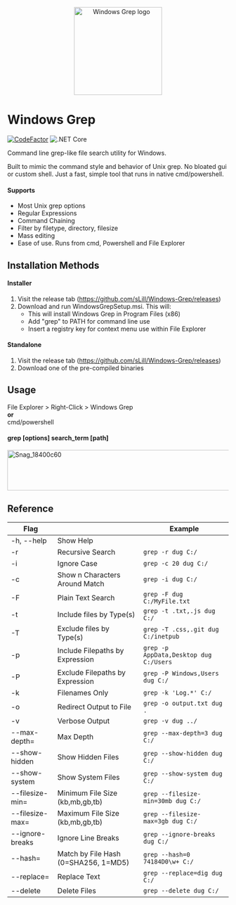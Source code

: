 <p align="center">
    <img src="https://i.imgur.com/15SNWH7.png" alt="Windows Grep logo" width="200" height="200">
</p>

<h1>Windows Grep</h1> 

[![CodeFactor](https://www.codefactor.io/repository/github/slill/windows-grep/badge)](https://www.codefactor.io/repository/github/slill/windows-grep)
![.NET Core](https://github.com/sLill/Windows-Grep/workflows/.NET/badge.svg)

Command line grep-like file search utility for Windows. 

Built to mimic the command style and behavior of Unix grep.
No bloated gui or custom shell. Just a fast, simple tool that runs in native cmd/powershell.</br>

<h4>Supports</h4>

- Most Unix grep options
- Regular Expressions
- Command Chaining
- Filter by filetype, directory, filesize
- Mass editing
- Ease of use. Runs from cmd, Powershell and File Explorer

<h2>Installation Methods</h2>

<h4>Installer</h4>

1. Visit the release tab (https://github.com/sLill/Windows-Grep/releases)
2. Download and run WindowsGrepSetup.msi. This will:
    - This will install Windows Grep in Program Files (x86)
    - Add "grep" to PATH for command line use
    -  Insert a registry key for context menu use within File Explorer

<h4>Standalone</h4>

1. Visit the release tab (https://github.com/sLill/Windows-Grep/releases)
2. Download one of the pre-compiled binaries

<h2>Usage</h2>

File Explorer > Right-Click > Windows Grep
<br/><b>or</b><br/>
cmd/powershell

<h4>grep [options] search_term [path]</h4>
<img width="582" height="92" alt="Snag_18400c60" src="https://github.com/user-attachments/assets/dea61c03-4ed0-408b-9b12-307b18308969" />

<h2>Reference</h2>

| Flag                          |    | Example                      |
| ------------------------- | -- | ------------------- |
| -h, --help | Show Help         |  | 
| -r         | Recursive Search  | `grep -r dug C:/` |
| -i         | Ignore Case       | `grep -c 20 dug C:/` | 
| -c         |  Show n Characters Around Match | `grep -i dug C:/` |
| -F         | Plain Text Search | `grep -F dug C:/MyFile.txt` |
| -t | Include files by Type(s) | `grep -t .txt,.js dug C:/` |
| -T | Exclude files by Type(s) | `grep -T .css,.git dug C:/inetpub` |
| -p | Include Filepaths by Expression | `grep -p AppData,Desktop dug C:/Users` | 
| -P | Exclude Filepaths by Expression | `grep -P Windows,Users dug C:/` |
| -k         | Filenames Only | `grep -k 'Log.*' C:/` |
| -o         | Redirect Output to File | `grep -o output.txt dug .` |
| -v         | Verbose Output | `grep -v dug ../` |
| --max-depth=    | Max Depth | `grep --max-depth=3 dug C:/` |
| --show-hidden   | Show Hidden Files | `grep --show-hidden dug C:/` |
| --show-system   | Show System Files | `grep --show-system dug C:/` |
| --filesize-min= | Minimum File Size (kb,mb,gb,tb)  | `grep --filesize-min=30mb dug C:/` |
| --filesize-max= | Maximum File Size (kb,mb,gb,tb)  | `grep --filesize-max=3gb dug C:/` |
| --ignore-breaks | Ignore Line Breaks | `grep --ignore-breaks dug C:/` |
| --hash= | Match by File Hash (0=SHA256, 1=MD5) | `grep --hash=0 74184D0\w+ C:/` |
| --replace= | Replace Text       | `grep --replace=dig dug C:/` |
| --delete   | Delete Files         | `grep --delete dug C:/` | 
